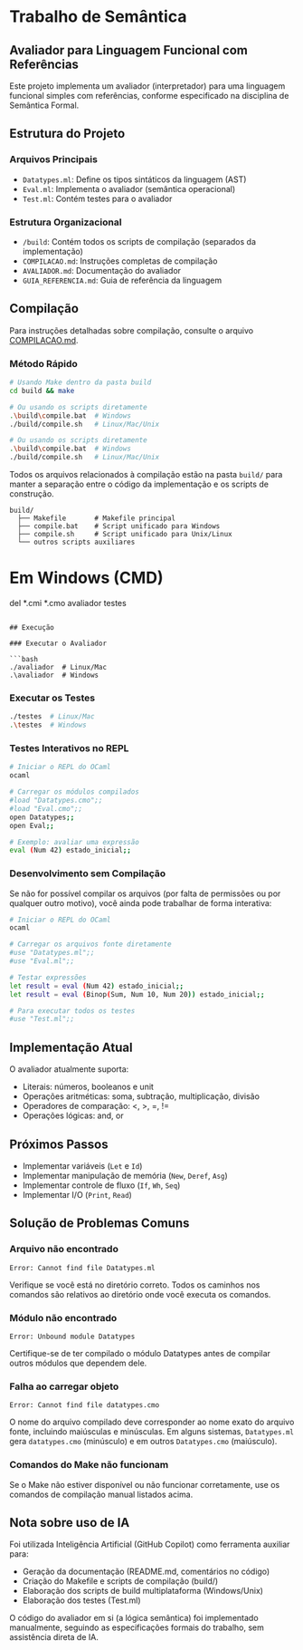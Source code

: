 # Trabalho de Semântica

## Avaliador para Linguagem Funcional com Referências

Este projeto implementa um avaliador (interpretador) para uma linguagem funcional simples com referências, 
conforme especificado na disciplina de Semântica Formal.

## Estrutura do Projeto

### Arquivos Principais
- `Datatypes.ml`: Define os tipos sintáticos da linguagem (AST)
- `Eval.ml`: Implementa o avaliador (semântica operacional)
- `Test.ml`: Contém testes para o avaliador

### Estrutura Organizacional
- `/build`: Contém todos os scripts de compilação (separados da implementação)
- `COMPILACAO.md`: Instruções completas de compilação
- `AVALIADOR.md`: Documentação do avaliador
- `GUIA_REFERENCIA.md`: Guia de referência da linguagem

## Compilação

Para instruções detalhadas sobre compilação, consulte o arquivo [COMPILACAO.md](COMPILACAO.md).

### Método Rápido

```bash
# Usando Make dentro da pasta build
cd build && make

# Ou usando os scripts diretamente
.\build\compile.bat  # Windows
./build/compile.sh   # Linux/Mac/Unix

# Ou usando os scripts diretamente
.\build\compile.bat  # Windows
./build/compile.sh   # Linux/Mac/Unix
```

Todos os arquivos relacionados à compilação estão na pasta `build/` para manter
a separação entre o código da implementação e os scripts de construção.

```
build/
  ├── Makefile       # Makefile principal
  ├── compile.bat    # Script unificado para Windows
  ├── compile.sh     # Script unificado para Unix/Linux
  └── outros scripts auxiliares
```

# Em Windows (CMD)
del *.cmi *.cmo avaliador testes
```

## Execução

### Executar o Avaliador

```bash
./avaliador  # Linux/Mac
.\avaliador  # Windows
```

### Executar os Testes

```bash
./testes  # Linux/Mac
.\testes  # Windows
```

### Testes Interativos no REPL

```bash
# Iniciar o REPL do OCaml
ocaml

# Carregar os módulos compilados
#load "Datatypes.cmo";;
#load "Eval.cmo";;
open Datatypes;;
open Eval;;

# Exemplo: avaliar uma expressão
eval (Num 42) estado_inicial;;
```

### Desenvolvimento sem Compilação

Se não for possível compilar os arquivos (por falta de permissões ou por qualquer outro motivo), você ainda pode trabalhar de forma interativa:

```bash
# Iniciar o REPL do OCaml
ocaml

# Carregar os arquivos fonte diretamente
#use "Datatypes.ml";;
#use "Eval.ml";;

# Testar expressões
let result = eval (Num 42) estado_inicial;;
let result = eval (Binop(Sum, Num 10, Num 20)) estado_inicial;;

# Para executar todos os testes
#use "Test.ml";;
```

## Implementação Atual

O avaliador atualmente suporta:
- Literais: números, booleanos e unit
- Operações aritméticas: soma, subtração, multiplicação, divisão
- Operadores de comparação: <, >, =, !=
- Operações lógicas: and, or

## Próximos Passos

- Implementar variáveis (`Let` e `Id`)
- Implementar manipulação de memória (`New`, `Deref`, `Asg`)
- Implementar controle de fluxo (`If`, `Wh`, `Seq`)
- Implementar I/O (`Print`, `Read`)

## Solução de Problemas Comuns

### Arquivo não encontrado
```
Error: Cannot find file Datatypes.ml
```
Verifique se você está no diretório correto. Todos os caminhos nos comandos são relativos ao diretório onde você executa os comandos.

### Módulo não encontrado
```
Error: Unbound module Datatypes
```
Certifique-se de ter compilado o módulo Datatypes antes de compilar outros módulos que dependem dele.

### Falha ao carregar objeto
```
Error: Cannot find file datatypes.cmo
```
O nome do arquivo compilado deve corresponder ao nome exato do arquivo fonte, incluindo maiúsculas e minúsculas. Em alguns sistemas, `Datatypes.ml` gera `datatypes.cmo` (minúsculo) e em outros `Datatypes.cmo` (maiúsculo).

### Comandos do Make não funcionam
Se o Make não estiver disponível ou não funcionar corretamente, use os comandos de compilação manual listados acima.

## Nota sobre uso de IA

Foi utilizada Inteligência Artificial (GitHub Copilot) como ferramenta auxiliar para:
- Geração da documentação (README.md, comentários no código)
- Criação do Makefile e scripts de compilação (build/)
- Elaboração dos scripts de build multiplataforma (Windows/Unix)
- Elaboração dos testes (Test.ml)

O código do avaliador em si (a lógica semântica) foi implementado manualmente, seguindo as especificações formais do trabalho, sem assistência direta de IA.